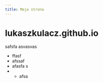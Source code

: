 ```yaml
---
title: Moja strona
---
```


# lukaszkulacz.github.io
safsfa
asvasvas

- ffasf
- afssaf 
- afasfa s
- - afsa
